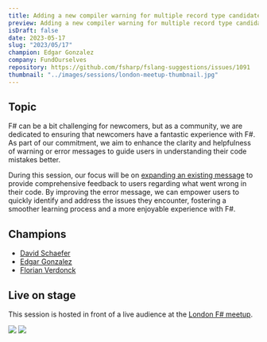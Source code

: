 ```yaml
---
title: Adding a new compiler warning for multiple record type candidates
preview: Adding a new compiler warning for multiple record type candidates
isDraft: false
date: 2023-05-17
slug: "2023/05/17"
champion: Edgar Gonzalez
company: FundOurselves
repository: https://github.com/fsharp/fslang-suggestions/issues/1091
thumbnail: "../images/sessions/london-meetup-thumbnail.jpg"
---
```


## Topic

F# can be a bit challenging for newcomers, but as a community, we are dedicated to ensuring that newcomers have a fantastic experience with F#. As part of our commitment, we aim to enhance the clarity and helpfulness of warning or error messages to guide users in understanding their code mistakes better.

During this session, our focus will be on [expanding an existing message](https://github.com/fsharp/fslang-suggestions/issues/1091) to provide comprehensive feedback to users regarding what went wrong in their code. By improving the error message, we can empower users to quickly identify and address the issues they encounter, fostering a smoother learning process and a more enjoyable experience with F#.

## Champions

- [David Schaefer](https://twitter.com/dawe70704856)
- [Edgar Gonzalez](https://twitter.com/efgpdev)
- [Florian Verdonck](https://twitter.com/verdonckflorian)

## Live on stage

This session is hosted in front of a live audience at the [London F# meetup](https://www.meetup.com/fsharplondon/events/293302395/).

![](/images/sessions/london-meetup2.jpeg)
![](/images/sessions/london-meetup1.jpeg)
